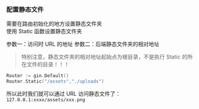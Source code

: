### 配置静态文件

需要在路由初始化的地方设置静态文件夹  
使用 Static 函数设置静态文件夹

参数一：访问时 URL 的地址
参数二：后端静态文件夹的相对地址

> 特别注意，静态文件夹的相对地址起始点为根目录，不是执行 Static 的所在文件的目录！！！

```go
Router := gin.Default()
Router.Static("/assets","./uploads")
```

所以此时我们就可以通过 URL 访问静态文件了：  
`127.0.0.1:xxxx/assets/xxx.png`

<br>
